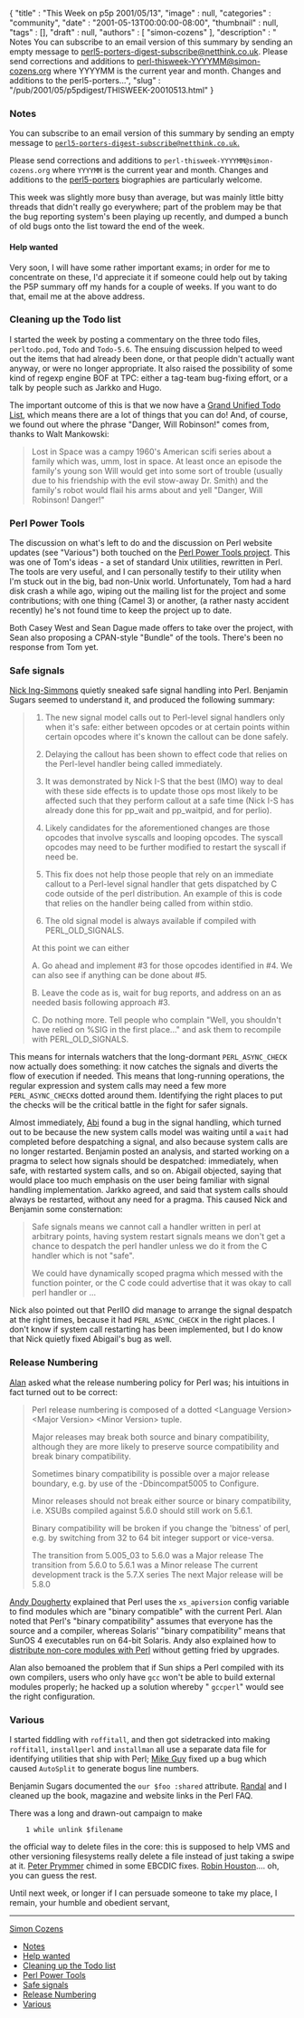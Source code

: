 {
   "title" : "This Week on p5p 2001/05/13",
   "image" : null,
   "categories" : "community",
   "date" : "2001-05-13T00:00:00-08:00",
   "thumbnail" : null,
   "tags" : [],
   "draft" : null,
   "authors" : [
      "simon-cozens"
   ],
   "description" : " Notes You can subscribe to an email version of this summary by sending an empty message to perl5-porters-digest-subscribe@netthink.co.uk. Please send corrections and additions to perl-thisweek-YYYYMM@simon-cozens.org where YYYYMM is the current year and month. Changes and additions to the perl5-porters...",
   "slug" : "/pub/2001/05/p5pdigest/THISWEEK-20010513.html"
}



### <span id="Notes">Notes</span>

You can subscribe to an email version of this summary by sending an empty message to [`perl5-porters-digest-subscribe@netthink.co.uk`.](mailto:perl5-porters-digest-subscribe@netthink.co.uk)

Please send corrections and additions to `perl-thisweek-YYYYMM@simon-cozens.org` where `YYYYMM` is the current year and month. Changes and additions to the [perl5-porters](http://simon-cozens.org/writings/whos-who.html) biographies are particularly welcome.

This week was slightly more busy than average, but was mainly little bitty threads that didn't really go everywhere; part of the problem may be that the bug reporting system's been playing up recently, and dumped a bunch of old bugs onto the list toward the end of the week.

#### <span id="Help_wanted">Help wanted</span>

Very soon, I will have some rather important exams; in order for me to concentrate on these, I'd appreciate it if someone could help out by taking the P5P summary off my hands for a couple of weeks. If you want to do that, email me at the above address.

### <span id="Cleaning_up_the_Todo_list">Cleaning up the Todo list</span>

I started the week by posting a commentary on the three todo files, `perltodo.pod`, `Todo` and `Todo-5.6`. The ensuing discussion helped to weed out the items that had already been done, or that people didn't actually want anyway, or were no longer appropriate. It also raised the possibility of some kind of regexp engine BOF at TPC: either a tag-team bug-fixing effort, or a talk by people such as Jarkko and Hugo.

The important outcome of this is that we now have a [Grand Unified Todo List](http://www.xray.mpe.mpg.de/mailing-lists/perl5-porters/2001-05/msg01108.html), which means there are a lot of things that you can do! And, of course, we found out where the phrase "Danger, Will Robinson!" comes from, thanks to Walt Mankowski:

> Lost in Space was a campy 1960's American scifi series about a family which was, umm, lost in space. At least once an episode the family's young son Will would get into some sort of trouble (usually due to his friendship with the evil stow-away Dr. Smith) and the family's robot would flail his arms about and yell "Danger, Will Robinson! Danger!"

### <span id="Perl_Power_Tools">Perl Power Tools</span>

The discussion on what's left to do and the discussion on Perl website updates (see "Various") both touched on the [Perl Power Tools project](http://language.perl.com/). This was one of Tom's ideas - a set of standard Unix utilities, rewritten in Perl. The tools are very useful, and I can personally testify to their utility when I'm stuck out in the big, bad non-Unix world. Unfortunately, Tom had a hard disk crash a while ago, wiping out the mailing list for the project and some contributions; with one thing (Camel 3) or another, (a rather nasty accident recently) he's not found time to keep the project up to date.

Both Casey West and Sean Dague made offers to take over the project, with Sean also proposing a CPAN-style "Bundle" of the tools. There's been no response from Tom yet.

### <span id="Safe_signals">Safe signals</span>

[Nick Ing-Simmons](http://simon-cozens.org/writings/whos-who.html#ING-SIMMONS) quietly sneaked safe signal handling into Perl. Benjamin Sugars seemed to understand it, and produced the following summary:

> 1. The new signal model calls out to Perl-level signal handlers only when it's safe: either between opcodes or at certain points within certain opcodes where it's known the callout can be done safely.
>
> 2. Delaying the callout has been shown to effect code that relies on the Perl-level handler being called immediately.
>
> 3. It was demonstrated by Nick I-S that the best (IMO) way to deal with these side effects is to update those ops most likely to be affected such that they perform callout at a safe time (Nick I-S has already done this for pp\_wait and pp\_waitpid, and for perlio).
>
> 4. Likely candidates for the aforementioned changes are those opcodes that involve syscalls and looping opcodes. The syscall opcodes may need to be further modified to restart the syscall if need be.
>
> 5. This fix does not help those people that rely on an immediate callout to a Perl-level signal handler that gets dispatched by C code outside of the perl distribution. An example of this is code that relies on the handler being called from within stdio.
>
> 6. The old signal model is always available if compiled with PERL\_OLD\_SIGNALS.
>
> At this point we can either
>
> A. Go ahead and implement \#3 for those opcodes identified in \#4. We can also see if anything can be done about \#5.
>
> B. Leave the code as is, wait for bug reports, and address on an as needed basis following approach \#3.
>
> C. Do nothing more. Tell people who complain "Well, you shouldn't have relied on %SIG in the first place..." and ask them to recompile with PERL\_OLD\_SIGNALS.

This means for internals watchers that the long-dormant `PERL_ASYNC_CHECK` now actually does something: it now catches the signals and diverts the flow of execution if needed. This means that long-running operations, the regular expression and system calls may need a few more `PERL_ASYNC_CHECK`s dotted around them. Identifying the right places to put the checks will be the critical battle in the fight for safer signals.

Almost immediately, [Abi](http://simon-cozens.org/writings/whos-who.html#ABIGAIL) found a bug in the signal handling, which turned out to be because the new system calls model was waiting until a `wait` had completed before despatching a signal, and also because system calls are no longer restarted. Benjamin posted an analysis, and started working on a pragma to select how signals should be despatched: immediately, when safe, with restarted system calls, and so on. Abigail objected, saying that would place too much emphasis on the user being familiar with signal handling implementation. Jarkko agreed, and said that system calls should always be restarted, without any need for a pragma. This caused Nick and Benjamin some consternation:

> Safe signals means we cannot call a handler written in perl at arbitrary points, having system restart signals means we don't get a chance to despatch the perl handler unless we do it from the C handler which is not "safe".
>
> We could have dynamically scoped pragma which messed with the function pointer, or the C code could advertise that it was okay to call perl handler or ...

Nick also pointed out that PerlIO did manage to arrange the signal despatch at the right times, because it had `PERL_ASYNC_CHECK` in the right places. I don't know if system call restarting has been implemented, but I do know that Nick quietly fixed Abigail's bug as well.

### <span id="Release_Numbering">Release Numbering</span>

[Alan](http://simon-cozens.org/writings/whos-who.html#BURLISON) asked what the release numbering policy for Perl was; his intuitions in fact turned out to be correct:
> Perl release numbering is composed of a dotted &lt;Language Version&gt; &lt;Major Version&gt; &lt;Minor Version&gt; tuple.
>
> Major releases may break both source and binary compatibility, although they are more likely to preserve source compatibility and break binary compatibility.
>
> Sometimes binary compatibility is possible over a major release boundary, e.g. by use of the -Dbincompat5005 to Configure.
>
> Minor releases should not break either source or binary compatibility, i.e. XSUBs compiled against 5.6.0 should still work on 5.6.1.
>
> Binary compatibility will be broken if you change the 'bitness' of perl, e.g. by switching from 32 to 64 bit integer support or vice-versa.
>
> The transition from 5.005\_03 to 5.6.0 was a Major release The transition from 5.6.0 to 5.6.1 was a Minor release The current development track is the 5.7.X series The next Major release will be 5.8.0

[Andy Dougherty](http://simon-cozens.org/writings/whos-who.html#DOUGHERTY) explained that Perl uses the `xs_apiversion` config variable to find modules which are "binary compatible" with the current Perl. Alan noted that Perl's "binary compatibility" assumes that everyone has the source and a compiler, whereas Solaris' "binary compatibility" means that SunOS 4 executables run on 64-bit Solaris.
Andy also explained how to [distribute non-core modules with Perl](http://www.xray.mpe.mpg.de/mailing-lists/perl5-porters/2001-05/msg00841.html) without getting fried by upgrades.

Alan also bemoaned the problem that if Sun ships a Perl compiled with its own compilers, users who only have `gcc` won't be able to build external modules properly; he hacked up a solution whereby " `gccperl`" would see the right configuration.

### <span id="Various">Various</span>

I started fiddling with `roffitall`, and then got sidetracked into making `roffitall`, `installperl` and `installman` all use a separate data file for identifying utilities that ship with Perl; [Mike Guy](http://simon-cozens.org/writings/whos-who.html#GUY) fixed up a bug which caused `AutoSplit` to generate bogus line numbers.

Benjamin Sugars documented the `our $foo :shared` attribute. [Randal](http://simon-cozens.org/writings/whos-who.html#SCHWARTZ) and I cleaned up the book, magazine and website links in the Perl FAQ.

There was a long and drawn-out campaign to make

        1 while unlink $filename

the official way to delete files in the core: this is supposed to help VMS and other versioning filesystems really delete a file instead of just taking a swipe at it. [Peter Prymmer](http://simon-cozens.org/writings/whos-who.html#PRYMMER) chimed in some EBCDIC fixes. [Robin Houston](http://simon-cozens.org/writings/whos-who.html#HOUSTON).... oh, you can guess the rest.

Until next week, or longer if I can persuade someone to take my place, I remain, your humble and obedient servant,

------------------------------------------------------------------------

[Simon Cozens](mailto:simon@brecon.co.uk)
-   [Notes](#Notes)
-   [Help wanted](#Help_wanted)
-   [Cleaning up the Todo list](#Cleaning_up_the_Todo_list)
-   [Perl Power Tools](#Perl_Power_Tools)
-   [Safe signals](#Safe_signals)
-   [Release Numbering](#Release_Numbering)
-   [Various](#Various)

